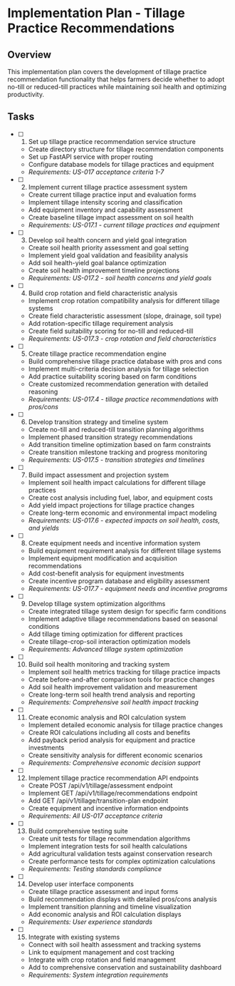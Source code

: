 # Implementation Plan - Tillage Practice Recommendations

## Overview
This implementation plan covers the development of tillage practice recommendation functionality that helps farmers decide whether to adopt no-till or reduced-till practices while maintaining soil health and optimizing productivity.

## Tasks

- [ ] 1. Set up tillage practice recommendation service structure
  - Create directory structure for tillage recommendation components
  - Set up FastAPI service with proper routing
  - Configure database models for tillage practices and equipment
  - _Requirements: US-017 acceptance criteria 1-7_

- [ ] 2. Implement current tillage practice assessment system
  - Create current tillage practice input and evaluation forms
  - Implement tillage intensity scoring and classification
  - Add equipment inventory and capability assessment
  - Create baseline tillage impact assessment on soil health
  - _Requirements: US-017.1 - current tillage practices and equipment_

- [ ] 3. Develop soil health concern and yield goal integration
  - Create soil health priority assessment and goal setting
  - Implement yield goal validation and feasibility analysis
  - Add soil health-yield goal balance optimization
  - Create soil health improvement timeline projections
  - _Requirements: US-017.2 - soil health concerns and yield goals_

- [ ] 4. Build crop rotation and field characteristic analysis
  - Implement crop rotation compatibility analysis for different tillage systems
  - Create field characteristic assessment (slope, drainage, soil type)
  - Add rotation-specific tillage requirement analysis
  - Create field suitability scoring for no-till and reduced-till
  - _Requirements: US-017.3 - crop rotation and field characteristics_

- [ ] 5. Create tillage practice recommendation engine
  - Build comprehensive tillage practice database with pros and cons
  - Implement multi-criteria decision analysis for tillage selection
  - Add practice suitability scoring based on farm conditions
  - Create customized recommendation generation with detailed reasoning
  - _Requirements: US-017.4 - tillage practice recommendations with pros/cons_

- [ ] 6. Develop transition strategy and timeline system
  - Create no-till and reduced-till transition planning algorithms
  - Implement phased transition strategy recommendations
  - Add transition timeline optimization based on farm constraints
  - Create transition milestone tracking and progress monitoring
  - _Requirements: US-017.5 - transition strategies and timelines_

- [ ] 7. Build impact assessment and projection system
  - Implement soil health impact calculations for different tillage practices
  - Create cost analysis including fuel, labor, and equipment costs
  - Add yield impact projections for tillage practice changes
  - Create long-term economic and environmental impact modeling
  - _Requirements: US-017.6 - expected impacts on soil health, costs, and yields_

- [ ] 8. Create equipment needs and incentive information system
  - Build equipment requirement analysis for different tillage systems
  - Implement equipment modification and acquisition recommendations
  - Add cost-benefit analysis for equipment investments
  - Create incentive program database and eligibility assessment
  - _Requirements: US-017.7 - equipment needs and incentive programs_

- [ ] 9. Develop tillage system optimization algorithms
  - Create integrated tillage system design for specific farm conditions
  - Implement adaptive tillage recommendations based on seasonal conditions
  - Add tillage timing optimization for different practices
  - Create tillage-crop-soil interaction optimization models
  - _Requirements: Advanced tillage system optimization_

- [ ] 10. Build soil health monitoring and tracking system
  - Implement soil health metrics tracking for tillage practice impacts
  - Create before-and-after comparison tools for practice changes
  - Add soil health improvement validation and measurement
  - Create long-term soil health trend analysis and reporting
  - _Requirements: Comprehensive soil health impact tracking_

- [ ] 11. Create economic analysis and ROI calculation system
  - Implement detailed economic analysis for tillage practice changes
  - Create ROI calculations including all costs and benefits
  - Add payback period analysis for equipment and practice investments
  - Create sensitivity analysis for different economic scenarios
  - _Requirements: Comprehensive economic decision support_

- [ ] 12. Implement tillage practice recommendation API endpoints
  - Create POST /api/v1/tillage/assessment endpoint
  - Implement GET /api/v1/tillage/recommendations endpoint
  - Add GET /api/v1/tillage/transition-plan endpoint
  - Create equipment and incentive information endpoints
  - _Requirements: All US-017 acceptance criteria_

- [ ] 13. Build comprehensive testing suite
  - Create unit tests for tillage recommendation algorithms
  - Implement integration tests for soil health calculations
  - Add agricultural validation tests against conservation research
  - Create performance tests for complex optimization calculations
  - _Requirements: Testing standards compliance_

- [ ] 14. Develop user interface components
  - Create tillage practice assessment and input forms
  - Build recommendation displays with detailed pros/cons analysis
  - Implement transition planning and timeline visualization
  - Add economic analysis and ROI calculation displays
  - _Requirements: User experience standards_

- [ ] 15. Integrate with existing systems
  - Connect with soil health assessment and tracking systems
  - Link to equipment management and cost tracking
  - Integrate with crop rotation and field management
  - Add to comprehensive conservation and sustainability dashboard
  - _Requirements: System integration requirements_